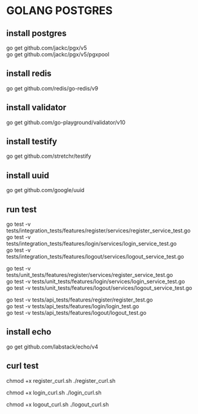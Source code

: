 # GOLANG POSTGRES

<!-- ## install postgres -->
<!-- docker pull postgres   -->
<!-- docker pull postgres:13.16   -->
<!-- docker run --name project-postgres -e POSTGRES_PASSWORD=12345 POSTGRES_DB=project_users -d postgres   -->

## install postgres
go get github.com/jackc/pgx/v5  
go get github.com/jackc/pgx/v5/pgxpool  

## install redis
go get github.com/redis/go-redis/v9  

## install validator
go get github.com/go-playground/validator/v10  

## install testify
go get github.com/stretchr/testify  

## install uuid
go get github.com/google/uuid  

## run test
go test -v tests/integration_tests/features/register/services/register_service_test.go  
go test -v tests/integration_tests/features/login/services/login_service_test.go  
go test -v tests/integration_tests/features/logout/services/logout_service_test.go  

go test -v tests/unit_tests/features/register/services/register_service_test.go  
go test -v tests/unit_tests/features/login/services/login_service_test.go  
go test -v tests/unit_tests/features/logout/services/logout_service_test.go  

go test -v tests/api_tests/features/register/register_test.go  
go test -v tests/api_tests/features/login/login_test.go  
go test -v tests/api_tests/features/logout/logout_test.go   

## install echo
go get github.com/labstack/echo/v4  

## curl test
chmod +x register_curl.sh
./register_curl.sh

chmod +x login_curl.sh
./login_curl.sh

chmod +x logout_curl.sh
./logout_curl.sh